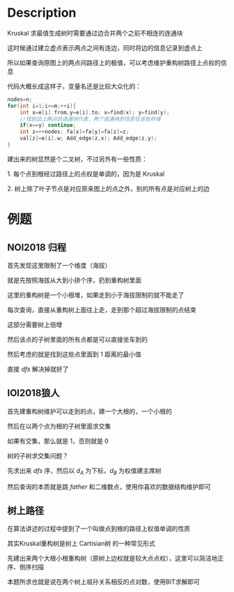 # Description

Kruskal 求最值生成树时需要通过边合并两个之前不相连的连通块

这时候通过建立虚点表示两点之间有连边，同时将边的信息记录到虚点上

所以如果查询原图上的两点间路径上的极值，可以考虑维护重构树路径上点权的信息

代码大概长成这样子，变量名还是比较大众化的：

```cpp
nodes=n;
for(int i=1;i<=m;++i){
    int x=e[i].from,y=e[i].to; x=find(x); y=find(y); 
    //找到边上两点的连通块代表，两个连通块的信息在该处存储
    if(x==y) continue;
    int z=++nodes; fa[x]=fa[y]=fa[z]=z; 
    val[z]=e[i].w; Add_edge(z,x); Add_edge(z,y);
}
```

建出来的树显然是个二叉树，不过另外有一些性质：

$1.$ 每个点到根经过路径上的点权是单调的，因为是 Kruskal

$2.$ 树上除了叶子节点是对应原来图上的点之外，别的所有点是对应树上的边

# 例题

## NOI2018 归程

首先发现这里限制了一个维度（海拔）

就是先按照海拔从大到小排个序，扔到重构树里面

这里的重构树是一个小根堆，如果走到小于海拔限制的就不能走了

每次查询，直接从重构树上面往上走，走到那个超过海拔限制的点结束

这部分需要树上倍增

然后该点的子树里面的所有点都是可以直接坐车到的

然后考虑的就是找到这些点里面到 $1$ 距离的最小值

直接 $dfs$ 解决掉就好了

## IOI2018狼人

首先建重构树维护可以走到的点，建一个大根的，一个小根的

然后在以两个点为根的子树里面求交集

如果有交集，那么就是 $1$，否则就是 $0$

树的子树求交集问题？

先求出来 $dfs$ 序，然后以 $d_A$ 为下标，$d_B$ 为权值建主席树

然后查询的本质就是跳 $father$ 和二维数点，使用你喜欢的数据结构维护即可

## 树上路径

在算法讲述的过程中提到了一个叫做点到根的路径上权值单调的性质

其实Kruskal重构树是树上 Cartisian树 的一种常见形式

先建出来两个大根小根重构树（原树上边权就是较大点点权），这里可以简洁地正序、倒序扫描

本题所求也就是说在两个树上祖孙关系相反的点对数，使用BIT求解即可